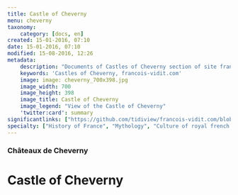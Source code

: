 ```yaml
---
title: Castle of Cheverny
menu: cheverny
taxonomy:
    category: [docs, en]
created: 15-01-2016, 07:10
date: 15-01-2016, 07:10
modified: 15-08-2016, 12:26
metadata:
    description: "Documents of Castles of Cheverny section of site francois-vidit.com"
    keywords: 'Castles of Cheverny, francois-vidit.com'
    image: image: cheverny_700x398.jpg
    image_width: 700
    image_height: 398
    image_title: Castle of Cheverny
    image_legend: "View of the Castle of Cheverny"
    'twitter:card': summary
significantlinks: ["https://github.com/tidiview/francois-vidit.com/blob/develop/user/sites/docs/pages/01.home/03.chateaux-de-la-loire/03.cheverny/chapter.en.md"]
specialty: ["History of France", "Mythology", "Culture of royal french court", "Litterature of the Roman Empire", "Roman Imperial Litterature"]
---
```

### Châteaux de Cheverny

# Castle of Cheverny